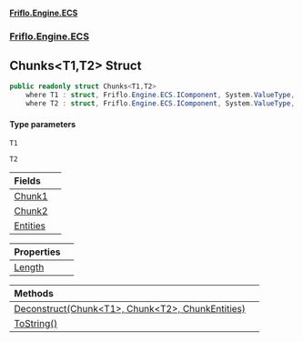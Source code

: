 #### [Friflo.Engine.ECS](index.md 'index')
### [Friflo.Engine.ECS](Friflo.Engine.ECS.md 'Friflo.Engine.ECS')

## Chunks<T1,T2> Struct

```csharp
public readonly struct Chunks<T1,T2>
    where T1 : struct, Friflo.Engine.ECS.IComponent, System.ValueType, System.ValueType
    where T2 : struct, Friflo.Engine.ECS.IComponent, System.ValueType, System.ValueType
```
#### Type parameters

<a name='Friflo.Engine.ECS.Chunks_T1,T2_.T1'></a>

`T1`

<a name='Friflo.Engine.ECS.Chunks_T1,T2_.T2'></a>

`T2`

| Fields | |
| :--- | :--- |
| [Chunk1](Chunks_T1,T2_.Chunk1.md 'Friflo.Engine.ECS.Chunks<T1,T2>.Chunk1') | |
| [Chunk2](Chunks_T1,T2_.Chunk2.md 'Friflo.Engine.ECS.Chunks<T1,T2>.Chunk2') | |
| [Entities](Chunks_T1,T2_.Entities.md 'Friflo.Engine.ECS.Chunks<T1,T2>.Entities') | |

| Properties | |
| :--- | :--- |
| [Length](Chunks_T1,T2_.Length.md 'Friflo.Engine.ECS.Chunks<T1,T2>.Length') | |

| Methods | |
| :--- | :--- |
| [Deconstruct(Chunk&lt;T1&gt;, Chunk&lt;T2&gt;, ChunkEntities)](Chunks_T1,T2_.Deconstruct(Chunk_T1_,Chunk_T2_,ChunkEntities).md 'Friflo.Engine.ECS.Chunks<T1,T2>.Deconstruct(Friflo.Engine.ECS.Chunk<T1>, Friflo.Engine.ECS.Chunk<T2>, Friflo.Engine.ECS.ChunkEntities)') | |
| [ToString()](Chunks_T1,T2_.ToString().md 'Friflo.Engine.ECS.Chunks<T1,T2>.ToString()') | |
